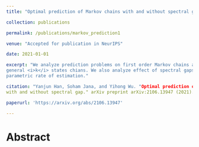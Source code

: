 ```yaml
---
title: "Optimal prediction of Markov chains with and without spectral gap"

collection: publications

permalink: /publications/markov_prediction1

venue: "Accepted for publication in NeurIPS"

date: 2021-01-01

excerpt: "We analyze prediction problems on first order Markov chains and achieve optimal rate for 
general <i>k</i> states chians. We also analyze effect of spectral gaps in case of reversible chains to achieve 
parametric rate of estimation."

citation: "Yanjun Han, Soham Jana, and Yihong Wu. "Optimal prediction of Markov chains 
with and without spectral gap." arXiv preprint arXiv:2106.13947 (2021).

paperurl: 'https://arxiv.org/abs/2106.13947'

---
```


Abstract
========





